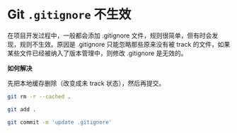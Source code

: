 # Git `.gitignore` 不生效

在项目开发过程中，一般都会添加 .gitignore 文件，规则很简单，但有时会发现，规则不生效。原因是 .gitignore 只能忽略那些原来没有被 track 的文件，如果某些文件已经被纳入了版本管理中，则修改 .gitignore 是无效的。

**如何解决**

先把本地缓存删除（改变成未 track 状态），然后再提交。

``` bash
git rm -r --cached .

git add .

git commit -m 'update .gitignore'
```
